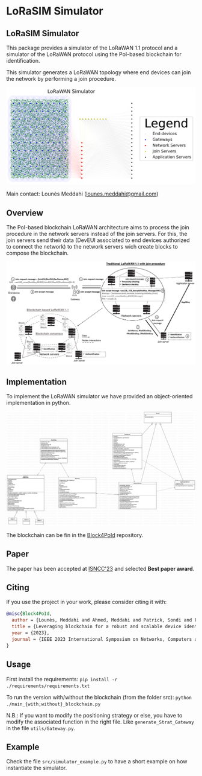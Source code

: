 # LoRaSIM Simulator
## LoRaSIM Simulator
This package provides a simulator of the LoRaWAN 1.1 protocol and a simulator of the LoRaWAN protocol using the PoI-based blockchain for identification.

This simulator generates a LoRaWAN topology where end devices can join the network by performing a join procedure.
<p align="center">
  <img src="./Images/SimulatorLoRaWAN.PNG" />
</p>

Main contact: Lounès Meddahi (lounes.meddahi@gmail.com)

## Overview
The PoI-based blockchain LoRaWAN architecture aims to process the join procedure in the network servers instead of the join servers. For this, the join servers send their data (DevEUI associated to end devices authorized to connect the network) to the network servers wich create blocks to compose the blockchain.
<p align="center">
  <img src="./Images/ArchitectureLoRaWANWithWithoutBlockchain.png" />
</p>


## Implementation 
To implement the LoRaWAN simulator we have provided an object-oriented implementation in python.
<p align="center">
  <img src="./Images/SimulatorUML.svg" />
</p>

The blockchain can be fin in the [Block4PoId](https://github.com/LounesMD/Block4PoId) repository.

## Paper 
The paper has been accepted at [ISNCC'23](https://www.isncc-conf.org/) and selected **Best paper award**.

## Citing 
If you use the project in your work, please consider citing it with:

```bibtex
@misc{Block4PoId,
  author = {Lounès, Meddahi and Ahmed, Meddahi and Patrick, Sondi and Fen, Zhou},
  title = {Leveraging blockchain for a robust and scalable device identification in LoRaWAN},
  year = {2023},
  journal = {IEEE 2023 International Symposium on Networks, Computers and Communications (ISNCC'23)},
}
```

## Usage

First install the requirements: `pip install -r ./requirements/requirements.txt`

To run the version with/without the blockchain (from the folder src): `python ./main_{with;without}_blockchain.py` 

N.B.: If you want to modify the positioning strategy or else, you have to modify the associated function in the right file. Like `generate_Strat_Gateway` in the file `utils/Gateway.py`.

## Example

Check the file `src/simulator_example.py` to have a short example on how instantiate the simulator.
